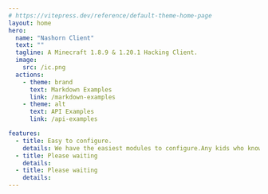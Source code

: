 ```yaml
---
# https://vitepress.dev/reference/default-theme-home-page
layout: home
hero:
  name: "Nashorn Client"
  text: ""
  tagline: A Minecraft 1.8.9 & 1.20.1 Hacking Client.
  image:
    src: /ic.png
  actions:
    - theme: brand
      text: Markdown Examples
      link: /markdown-examples
    - theme: alt
      text: API Examples
      link: /api-examples

features:
  - title: Easy to configure.
    details: We have the easiest modules to configure.Any kids who knows how to hacking can configure a blatant config.
  - title: Please waiting
    details: 
  - title: Please waiting
    details: 
---
```


